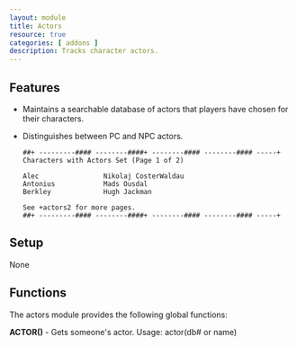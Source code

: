 ```yaml
---
layout: module
title: Actors
resource: true
categories: [ addons ]
description: Tracks character actors.
---
```


## Features 
* Maintains a searchable database of actors that players have chosen for their characters.
* Distinguishes between PC and NPC actors.


      ##+ ---------#### --------####+ --------#### --------#### -----+
      Characters with Actors Set (Page 1 of 2)
  
      Alec                Nikolaj CosterWaldau 
      Antonius            Mads Ousdal          
      Berkley             Hugh Jackman                 
  
      See +actors2 for more pages.
      ##+ ---------#### --------####+ --------#### --------#### -----+

## Setup 
None

## Functions 
The actors module provides the following global functions:

**ACTOR()** - Gets someone's actor.
Usage: actor(db# or name)
